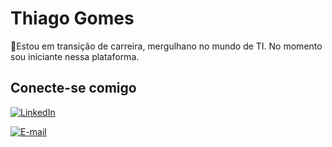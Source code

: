 # Thiago Gomes

🚀Estou em transição de carreira, mergulhano no mundo de TI.
No momento sou iniciante nessa plataforma.


## Conecte-se comigo

[![LinkedIn](https://img.shields.io/badge/LinkedIn-0077B5?style=for-the-badge&logo=linkedin&logoColor=white)](https://www.linkedin.com/in/thiago-gomes-a76082297/)

[![E-mail](https://img.shields.io/badge/-Email-000?style=for-the-badge&logo=microsoft-outlook&logoColor=007BFF)](mailto:t.rgomes@outlook.com)
